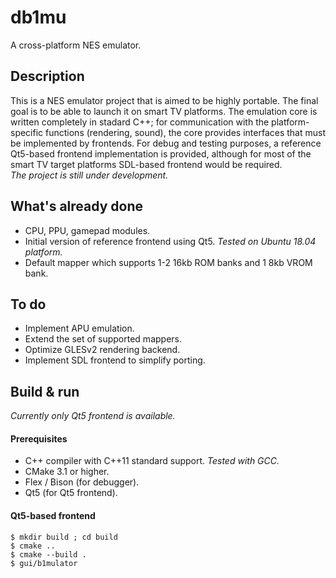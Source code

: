 # db1mu
A cross-platform NES emulator.

## Description
This is a NES emulator project that is aimed to be highly portable. The final goal is to be able to launch it on smart TV platforms. The emulation core is written completely in stadard C++; for communication with the platform-specific functions (rendering, sound), the core provides interfaces that must be implemented by frontends. For debug and testing purposes, a reference Qt5-based frontend implementation is provided, although for most of the smart TV target platforms SDL-based frontend would be required.  
_The project is still under development._

## What's already done
* CPU, PPU, gamepad modules.
* Initial version of reference frontend using Qt5. _Tested on Ubuntu 18.04 platform._
* Default mapper which supports 1-2 16kb ROM banks and 1 8kb VROM bank.

## To do
* Implement APU emulation.
* Extend the set of supported mappers.
* Optimize GLESv2 rendering backend.
* Implement SDL frontend to simplify porting.

## Build & run
_Currently only Qt5 frontend is available._

#### Prerequisites
* C++ compiler with C++11 standard support. _Tested with GCC._
* CMake 3.1 or higher.
* Flex / Bison (for debugger).
* Qt5 (for Qt5 frontend).

#### Qt5-based frontend
```
$ mkdir build ; cd build
$ cmake ..
$ cmake --build .
$ gui/b1mulator
```
